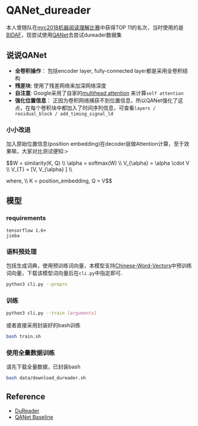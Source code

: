 # QANet_dureader

本人曾随队在[mrc2018机器阅读理解比赛](http://mrc2018.cipsc.org.cn/)中获得TOP 11的名次，当时使用的是[BIDAF](https://arxiv.org/abs/1611.01603)，现尝试使用[QANet](https://arxiv.org/abs/1804.09541)去尝试dureader数据集

## 说说QANet
- **全卷积操作**： 包括encoder layer, fully-connected layer都是采用全卷积结构
- **残差块**: 使用了残差网络来加深网络深度
- **自注意**: Google采用了自家的[multihead attention](https://arxiv.org/abs/1706.03762) 来计算`self attention`
- **强化位置信息**： 正因为卷积网络捕获不到位置信息，所以QANet强化了这点，在每个卷积块中都加入了时间序列信息，可查看`layers / residual_block / add_timing_signal_ld`

### 小小改进
加入原始位置信息(position embedding)在decoder层做Attention计算，至于效果嘛，大家对比测试便知:>

$$W = similarity(K, Q) \\\\
\alpha = softmax(W) \\\\
V_{\alpha} = \alpha \cdot V \\\\
V_{T} = [V, V_{\alpha} ] \\\\

where, \\\\
K = position\_embedding, Q = V$$

## 模型

### requirements
```
tensorflow 1.6+
jieba
```

### 语料预处理
包括生成词典，使用预训练词向量，本模型支持[Chinese-Word-Vectors](https://github.com/Embedding/Chinese-Word-Vectors)中预训练词向量，下载该模型词向量后在`cli.py`中指定即可.

```bash
python3 cli.py --prepro
```

### 训练
```bash
python3 cli.py --train [arguments]
```

或者直接采用封装好的bash训练
```bash
bash train.sh
```
### 使用全量数据训练
请先下载全量数据，已封装bash
```bash
bash data/download_dureader.sh
```

## Reference
- [DuReader](https://github.com/baidu/DuReader)
- [QANet Baseline](https://github.com/NLPLearn/QANet)
